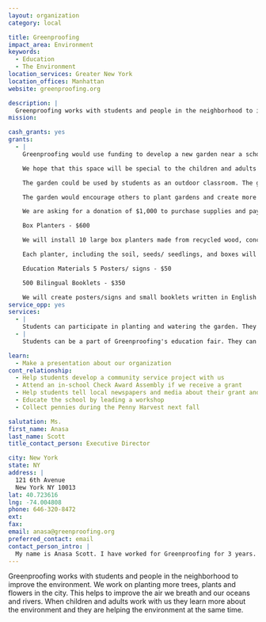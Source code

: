 ```yaml
---
layout: organization
category: local

title: Greenproofing
impact_area: Environment
keywords: 
  - Education
  - The Environment
location_services: Greater New York
location_offices: Manhattan
website: greenproofing.org 

description: |
  Greenproofing works with students and people in the neighborhood to improve the environment. We work on planting more trees, plants and flowers in the city. This helps to improve the air we breath and our oceans and rivers. When children and adults work with us they learn more about the environment and they are helping the environment at the same time. 
mission: 

cash_grants: yes
grants: 
  - |
    Greenproofing would use funding to develop a new garden near a school, P.S. 161 in West Harlem. This garden could grow vegetable plants that could be eaten by the students and people in the neighborhood that help care for the garden. The area has only a few trees and gardens. 

    We hope that this space will be special to the children and adults in the area, help the environment by adding plants and soils that help to clean the air and rain water 

    The garden could be used by students as an outdoor classroom. The garden would show children and adults how plants, insects and birds are important to our environment. 

    The garden would encourage others to plant gardens and create more green spaces to benefit the environment and people. 

    We are asking for a donation of $1,000 to purchase supplies and pay an adult to help with some of the heavy work such as digging and putting up a fence. Budget 

    Box Planters - $600

    We will install 10 large box planters made from recycled wood, concrete or metal (approximately 4 feet by 4 feet).

    Each planter, including the soil, seeds/ seedlings, and boxes will cost $60 each. 

    Education Materials 5 Posters/ signs - $50

    500 Bilingual Booklets - $350 

    We will create posters/signs and small booklets written in English and Spanish to educate the community about the importance of gardens and trees for the environment. And to announce all of the events that will be held in the garden. Including classes and workshops on gardening, tree care as well as the weekly farmers market that will be held in the garden. 
service_opp: yes
services: 
  - |
    Students can participate in planting and watering the garden. They can also help with teaching other children and adults in the community about plants. They can teach others that plants are good for the environment. 
  - |
    Students can be a part of Greenproofing's education fair. They can create posters and books that teach others about plants. They can also hold a special event at their school to educate other students, teachers and parents about the importance of plants for our environment. 

learn: 
  - Make a presentation about our organization
cont_relationship: 
  - Help students develop a community service project with us
  - Attend an in-school Check Award Assembly if we receive a grant
  - Help students tell local newspapers and media about their grant and/or project with us
  - Educate the school by leading a workshop
  - Collect pennies during the Penny Harvest next fall

salutation: Ms.
first_name: Anasa
last_name: Scott
title_contact_person: Executive Director

city: New York
state: NY
address: |
  121 6th Avenue  
  New York NY 10013
lat: 40.723616
lng: -74.004808
phone: 646-320-8472
ext: 
fax: 
email: anasa@greenproofing.org
preferred_contact: email
contact_person_intro: |
  My name is Anasa Scott. I have worked for Greenproofing for 3 years. I have been working for non profit organizations for 9 years. I enjoy working with people that want to help others and the environment.
---
```

Greenproofing works with students and people in the neighborhood to improve the environment. We work on planting more trees, plants and flowers in the city. This helps to improve the air we breath and our oceans and rivers. When children and adults work with us they learn more about the environment and they are helping the environment at the same time. 